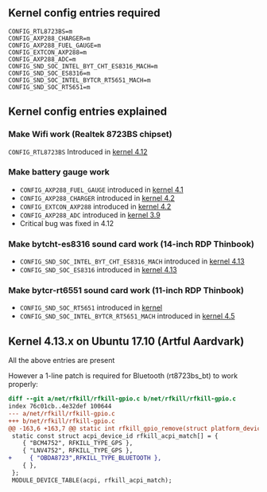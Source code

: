 ## Kernel config entries required
```
CONFIG_RTL8723BS=m
CONFIG_AXP288_CHARGER=m
CONFIG_AXP288_FUEL_GAUGE=m
CONFIG_EXTCON_AXP288=m
CONFIG_AXP288_ADC=m
CONFIG_SND_SOC_INTEL_BYT_CHT_ES8316_MACH=m
CONFIG_SND_SOC_ES8316=m
CONFIG_SND_SOC_INTEL_BYTCR_RT5651_MACH=m
CONFIG_SND_SOC_RT5651=m
```
## Kernel config entries explained
### Make Wifi work (Realtek 8723BS chipset)
```CONFIG_RTL8723BS``` Introduced in [kernel 4.12](https://cateee.net/lkddb/web-lkddb/RTL8723BS.html)
### Make battery gauge work
- ```CONFIG_AXP288_FUEL_GAUGE``` introduced in [kernel 4.1](https://cateee.net/lkddb/web-lkddb/AXP288_FUEL_GAUGE.html)
- ```CONFIG_AXP288_CHARGER``` introduced in [kernel 4.2](https://cateee.net/lkddb/web-lkddb/AXP288_CHARGER.html)
- ```CONFIG_EXTCON_AXP288``` introduced in [kernel 4.2](https://cateee.net/lkddb/web-lkddb/EXTCON_AXP288.html)
- ```CONFIG_AXP288_ADC``` introduced in [kernel 3.9](https://cateee.net/lkddb/web-lkddb/AXP288_ADC.html)
- Critical bug was fixed in 4.12
### Make bytcht-es8316 sound card work (14-inch RDP Thinbook)
- ```CONFIG_SND_SOC_INTEL_BYT_CHT_ES8316_MACH``` introduced in [kernel 4.13](https://cateee.net/lkddb/web-lkddb/SND_SOC_INTEL_BYT_CHT_ES8316_MACH.html)
- ```CONFIG_SND_SOC_ES8316``` introduced in [kernel 4.13](https://cateee.net/lkddb/web-lkddb/SND_SOC_ES8316.html)
### Make bytcr-rt6551 sound card work (11-inch RDP Thinbook)
- ```CONFIG_SND_SOC_RT5651``` introduced in [kernel ](https://cateee.net/lkddb/web-lkddb/SND_SOC_RT5651.html)
- ```CONFIG_SND_SOC_INTEL_BYTCR_RT5651_MACH``` introduced in [kernel 4.5](https://cateee.net/lkddb/web-lkddb/SND_SOC_INTEL_BYTCR_RT5651_MACH.html)
## Kernel 4.13.x on Ubuntu 17.10 (Artful Aardvark)
All the above entries are present

However a 1-line patch is required for Bluetooth (rt8723bs_bt) to work properly:
```diff
diff --git a/net/rfkill/rfkill-gpio.c b/net/rfkill/rfkill-gpio.c
index 76c01cb..4e32def 100644
--- a/net/rfkill/rfkill-gpio.c
+++ b/net/rfkill/rfkill-gpio.c
@@ -163,6 +163,7 @@ static int rfkill_gpio_remove(struct platform_device *pdev)
 static const struct acpi_device_id rfkill_acpi_match[] = {
 	{ "BCM4752", RFKILL_TYPE_GPS },
 	{ "LNV4752", RFKILL_TYPE_GPS },
+     { "OBDA8723",RFKILL_TYPE_BLUETOOTH },
 	{ },
 };
 MODULE_DEVICE_TABLE(acpi, rfkill_acpi_match);
```
